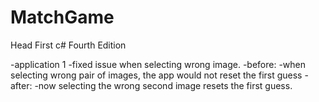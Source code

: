 # MatchGame
Head First c# Fourth Edition

-application 1
  -fixed issue when selecting wrong image. 
    -before:
      -when selecting wrong pair of images, the app would not reset the first guess
     -after:
      -now selecting the wrong second image resets the first guess.
